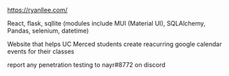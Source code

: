 https://ryanllee.com/ 

React, flask, sqllite (modules include MUI (Material UI), SQLAlchemy, Pandas, selenium, datetime)

Website that helps UC Merced students create reacurring google calendar events for their classes

report any penetration testing to nayr#8772 on discord
